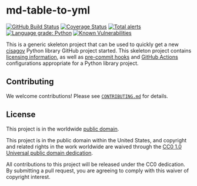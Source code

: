 # md-table-to-yml #

[![GitHub Build Status](https://github.com/cisagov/md-table-to-yml/workflows/build/badge.svg)](https://github.com/cisagov/md-table-to-yml/actions)
[![Coverage Status](https://coveralls.io/repos/github/cisagov/md-table-to-yml/badge.svg?branch=develop)](https://coveralls.io/github/cisagov/md-table-to-yml?branch=develop)
[![Total alerts](https://img.shields.io/lgtm/alerts/g/cisagov/md-table-to-yml.svg?logo=lgtm&logoWidth=18)](https://lgtm.com/projects/g/cisagov/md-table-to-yml/alerts/)
[![Language grade: Python](https://img.shields.io/lgtm/grade/python/g/cisagov/md-table-to-yml.svg?logo=lgtm&logoWidth=18)](https://lgtm.com/projects/g/cisagov/md-table-to-yml/context:python)
[![Known Vulnerabilities](https://snyk.io/test/github/cisagov/md-table-to-yml/develop/badge.svg)](https://snyk.io/test/github/cisagov/md-table-to-yml)

This is a generic skeleton project that can be used to quickly get a
new [cisagov](https://github.com/cisagov) Python library GitHub
project started.  This skeleton project contains [licensing
information](LICENSE), as well as
[pre-commit hooks](https://pre-commit.com) and
[GitHub Actions](https://github.com/features/actions) configurations
appropriate for a Python library project.

## Contributing ##

We welcome contributions!  Please see [`CONTRIBUTING.md`](CONTRIBUTING.md) for
details.

## License ##

This project is in the worldwide [public domain](LICENSE).

This project is in the public domain within the United States, and
copyright and related rights in the work worldwide are waived through
the [CC0 1.0 Universal public domain
dedication](https://creativecommons.org/publicdomain/zero/1.0/).

All contributions to this project will be released under the CC0
dedication. By submitting a pull request, you are agreeing to comply
with this waiver of copyright interest.
